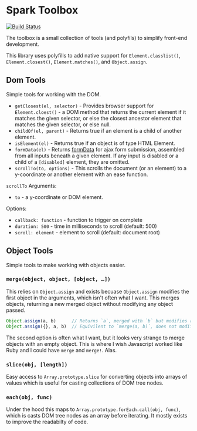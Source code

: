 # Spark Toolbox

[![Build Status](http://img.shields.io/travis/spark-engine/toolbox.svg?style=flat-square)](https://travis-ci.org/spark-engine/toolbox)

The toolbox is a small collection of tools (and polyfils) to simplify front-end development.

This library uses polyfills to add native support for `Element.classlist()`, `Element.closest()`, `Element.matches()`, and `Object.assign`.

## Dom Tools

Simple tools for working with the DOM.

- `getClosest(el, selector)` - Provides browser support for `Element.cloest()` - a DOM method that returns the current element if it matches the given selector, or else the closest ancestor element that matches the given selector, or else null.
- `childOf(el, parent)` - Returns true if an element is a child of another element.
- `isElement(el)` - Returns true if an object is of type HTML Element.
- `formData(el)` - Returns [formData](https://developer.mozilla.org/en-US/docs/Web/API/FormData/FormData) for ajax form submission, assembled from all inputs beneath a given element. If any input is disabled or a child of a `[disabled]` element, they are omitted.
- `scrollTo(to, options)` - This scrolls the document (or an element) to a y-coordinate or another element with an ease function.

`scrollTo` Arguments:

- `to` - a y-coordinate or DOM element.

Options:

- `callback: function` - function to trigger on complete
- `duration: 500` - time in milliseconds to scroll (default: 500)
- `scroll: element` - element to scroll (default: document root)

## Object Tools

Simple tools to make working with objects easier.

### `merge(object, object, [object, …])`

This relies on `Object.assign` and exists becuase `Object.assign` modifies the first object in the arguments, which isn't often what I want. This merges objects, returning a new merged object without modifying any object passed.

```javascript
Object.assign(a, b)      // Returns `a`, merged with `b` but modifies references to `a`.
Object.assign({}, a, b)  // Equivilent to `merge(a, b)`, does not modify either object.
```

The second option is often what I want, but it looks very strange to merge objects with an empty object. This is
where I wish Javascript worked like Ruby and I could have `merge` and `merge!`. Alas.

### `slice(obj, [length])`

Easy access to `Array.prototype.slice` for converting objects into arrays of values which is useful for casting
collections of DOM tree nodes.

### `each(obj, func)`

Under the hood this maps to `Array.prototype.forEach.call(obj, func)`, which is casts DOM tree nodes as an array
before iterating. It mostly exists to improve the readabilty of code.
